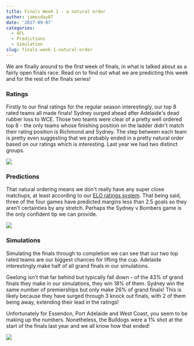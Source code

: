 ```yaml
---
title: Finals Week 1 - a natural order
author: jamesday87
date: '2017-09-07'
categories:
  - AFL
  - Predictions
  - Simulation
slug: finals-week-1-natural-order
---
```


We are finally around to the first week of finals, in what is talked about as a fairly open finals race. Read on to find out what we are predicting this week and for the rest of the finals series!

<!-- more -->

### Ratings

Firstly to our final ratings for the regular season interestingly, our top 8 rated teams all made finals! Sydney surged ahead after Adelaide's dead rubber loss to WCE. Those two teams were clear of a pretty well ordered top 8 - the only teams whose finishing position on the ladder didn't match their rating position is Richmond and Sydney. The step between each team is pretty even suggesting that we probably ended in a pretty natural order based on our ratings which is interesting. Last year we had two distinct groups.

![](http://plussixoneblog.com/wp-content/uploads/2017/09/ratings_plot-1.png)

### Predictions

That natural ordering means we don't really have any super close matchups, at least according to our [ELO ratings system](http://plussixoneblog.com/2016/05/23/my-elo-rating-system-explained/). That being said, three of the four games have predicted margins less than 2.5 goals so they aren't certainties by any stretch. Perhaps the Sydney v Bombers game is the only confident tip we can provide.

![](http://plussixoneblog.com/wp-content/uploads/2017/09/unnamed-chunk-1-1.png)

### Simulations

Simulating the finals through to completion we can see that our two top rated teams are our biggest chances for lifting the cup. Adelaide interestingly make half of all grand finals in our simulations.

Geelong isn't that far behind but typically fall down - of the 43% of grand finals they make in our simulations, they win 18% of them. Sydney win the same number of premierships but only make 26% of grand finals! This is likely because they have surged through 3 knock out finals, with 2 of them being away, extending their lead in the ratings!

Unfortunately for Essendon, Port Adelaide and West Coast, you seem to be making up the numbers. Nonetheless, the Bulldogs were a 1% shot at the start of the finals last year and we all know how that ended!

![](http://plussixoneblog.com/wp-content/uploads/2017/03/simFinals-1024x557.png)
